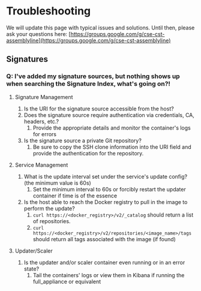 # Troubleshooting

We will update this page with typical issues and solutions.
Until then, please ask your questions here: [https://groups.google.com/g/cse-cst-assemblyline](https://groups.google.com/g/cse-cst-assemblyline)

## Signatures
### Q: I've added my signature sources, but nothing shows up when searching the Signature Index, what's going on?!
1. Signature Management
    1. Is the URI for the signature source accessible from the host?
    2. Does the signature source require authentication via credentials, CA, headers, etc.?
        1. Provide the appropriate details and monitor the container's logs for errors
    3. Is the signature source a private Git repository?
        1. Be sure to copy the SSH clone information into the URI field and provide the authentication for the repository. 

2. Service Management
    1. What is the update interval set under the service's update config? (the minimum value is 60s)
        1. Set the minimum interval to 60s or forcibly restart the updater container if time is of the essence
    2. Is the host able to reach the Docker registry to pull in the image to perform the update?
        1. ```curl https://<docker_registry>/v2/_catalog``` should return a list of repositories.
        2. ```curl https://<docker_registry>/v2/repositories/<image_name>/tags``` should return all tags associated with the image (if found)

3. Updater/Scaler
    1. Is the updater and/or scaler container even running or in an error state?
        1. Tail the containers' logs or view them in Kibana if running the full_appliance or equivalent
        
